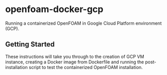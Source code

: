 # openfoam-docker-gcp
 
Running a containerized OpenFOAM in Google Cloud Platform environment (GCP). 

## Getting Started

These instructions will take you through to the creation of GCP VM instance, creating a Docker image from Dockerfile and running the post-installation script to test the containerized OpenFOAM installation.
